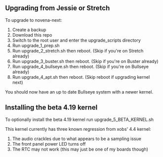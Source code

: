 Upgrading from Jessie or Stretch
--------------------------------

To upgrade to novena-next:

1. Create a backup
2. Download this repo
3. Switch to the root user and enter the upgrade_scripts directory
4. Run upgrade_1_prep.sh
5. Run upgrade_2_stretch.sh then reboot. (Skip if you're on Stretch already)
6. Run upgrade_3_buster.sh then reboot. (Skip if you're on Buster already)
7. Run upgrade_4_bullseye.sh then reboot. (Skip if you're on Bullseye already)
8. Run upgrade_4_apt.sh then reboot. (Skip reboot if upgrading kernel next)

You should now have an up to date Bullseye system with a newer kernel.

Installing the beta 4.19 kernel
-------------------------------

To optionally install the beta 4.19 kernel run upgrade_5_BETA_KERNEL.sh

This kernel currently has three known regression from xobs' 4.4 kernel:

1. The audio crackles due to what appears to be a sampling issue
2. The front panel power LED turns off
3. The RTC may not work (this may just be one of my boards though)

